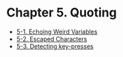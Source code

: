 # Chapter 5. Quoting

  - [5-1. Echoing Weird Variables](example-5.1.sh)
  - [5-2. Escaped Characters](example-5.2.sh)
  - [5-3. Detecting key-presses](example-5.3.sh)

